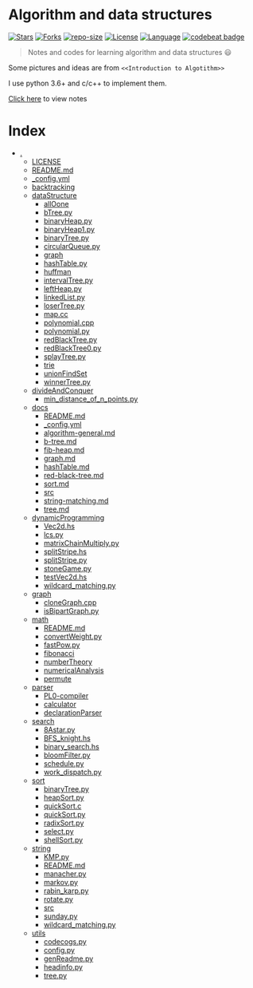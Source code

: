 
# Algorithm and data structures

[![Stars](https://img.shields.io/github/stars/mbinary/algorithm.svg?label=Stars&style=social)](https://github.com/mbinary/algorithm/stargazers)
[![Forks](https://img.shields.io/github/forks/mbinary/algorithm.svg?label=Fork&style=social)](https://github.com/mbinary/algorithm/network/members)
[![repo-size](https://img.shields.io/github/repo-size/mbinary/algorithm.svg)]()
[![License](https://img.shields.io/badge/LICENSE-WTFPL-blue.svg)](LICENSE)
[![Language](https://img.shields.io/badge/language-python3-orange.svg)]()
[![codebeat badge](https://codebeat.co/badges/4ef725b5-405a-4390-a860-a86deefab3f8)](https://codebeat.co/projects/github-com-mbinary-algorithm-master)
<!-- [![Build](https://travis-ci.org/mbinary/PL0-compiler.svg?branch=master)]() -->

>Notes and codes for learning algorithm and data structures :smiley:

Some pictures and ideas are from `<<Introduction to Algotithm>>`

I use python 3.6+ and c/c++ to implement them.

[Click here](https://mbinary.xyz/algorithm/) to view notes
# Index
* [.](.)
    * [LICENSE](./LICENSE)
    * [README.md](./README.md)
    * [_config.yml](./_config.yml)
    * [backtracking](./backtracking)
    * [dataStructure](./dataStructure)
        * [allOone](./dataStructure/allOone)
        * [bTree.py](./dataStructure/bTree.py)
        * [binaryHeap.py](./dataStructure/binaryHeap.py)
        * [binaryHeap1.py](./dataStructure/binaryHeap1.py)
        * [binaryTree.py](./dataStructure/binaryTree.py)
        * [circularQueue.py](./dataStructure/circularQueue.py)
        * [graph](./dataStructure/graph)
        * [hashTable.py](./dataStructure/hashTable.py)
        * [huffman](./dataStructure/huffman)
        * [intervalTree.py](./dataStructure/intervalTree.py)
        * [leftHeap.py](./dataStructure/leftHeap.py)
        * [linkedList.py](./dataStructure/linkedList.py)
        * [loserTree.py](./dataStructure/loserTree.py)
        * [map.cc](./dataStructure/map.cc)
        * [polynomial.cpp](./dataStructure/polynomial.cpp)
        * [polynomial.py](./dataStructure/polynomial.py)
        * [redBlackTree.py](./dataStructure/redBlackTree.py)
        * [redBlackTree0.py](./dataStructure/redBlackTree0.py)
        * [splayTree.py](./dataStructure/splayTree.py)
        * [trie](./dataStructure/trie)
        * [unionFindSet](./dataStructure/unionFindSet)
        * [winnerTree.py](./dataStructure/winnerTree.py)
    * [divideAndConquer](./divideAndConquer)
        * [min_distance_of_n_points.py](./divideAndConquer/min_distance_of_n_points.py)
    * [docs](./docs)
        * [README.md](./docs/README.md)
        * [_config.yml](./docs/_config.yml)
        * [algorithm-general.md](./docs/algorithm-general.md)
        * [b-tree.md](./docs/b-tree.md)
        * [fib-heap.md](./docs/fib-heap.md)
        * [graph.md](./docs/graph.md)
        * [hashTable.md](./docs/hashTable.md)
        * [red-black-tree.md](./docs/red-black-tree.md)
        * [sort.md](./docs/sort.md)
        * [src](./docs/src)
        * [string-matching.md](./docs/string-matching.md)
        * [tree.md](./docs/tree.md)
    * [dynamicProgramming](./dynamicProgramming)
        * [Vec2d.hs](./dynamicProgramming/Vec2d.hs)
        * [lcs.py](./dynamicProgramming/lcs.py)
        * [matrixChainMultiply.py](./dynamicProgramming/matrixChainMultiply.py)
        * [splitStripe.hs](./dynamicProgramming/splitStripe.hs)
        * [splitStripe.py](./dynamicProgramming/splitStripe.py)
        * [stoneGame.py](./dynamicProgramming/stoneGame.py)
        * [testVec2d.hs](./dynamicProgramming/testVec2d.hs)
        * [wildcard_matching.py](./dynamicProgramming/wildcard_matching.py)
    * [graph](./graph)
        * [cloneGraph.cpp](./graph/cloneGraph.cpp)
        * [isBipartGraph.py](./graph/isBipartGraph.py)
    * [math](./math)
        * [README.md](./math/README.md)
        * [convertWeight.py](./math/convertWeight.py)
        * [fastPow.py](./math/fastPow.py)
        * [fibonacci](./math/fibonacci)
        * [numberTheory](./math/numberTheory)
        * [numericalAnalysis](./math/numericalAnalysis)
        * [permute](./math/permute)
    * [parser](./parser)
        * [PL0-compiler](./parser/PL0-compiler)
        * [calculator](./parser/calculator)
        * [declarationParser](./parser/declarationParser)
    * [search](./search)
        * [8Astar.py](./search/8Astar.py)
        * [BFS_knight.hs](./search/BFS_knight.hs)
        * [binary_search.hs](./search/binary_search.hs)
        * [bloomFilter.py](./search/bloomFilter.py)
        * [schedule.py](./search/schedule.py)
        * [work_dispatch.py](./search/work_dispatch.py)
    * [sort](./sort)
        * [binaryTree.py](./sort/binaryTree.py)
        * [heapSort.py](./sort/heapSort.py)
        * [quickSort.c](./sort/quickSort.c)
        * [quickSort.py](./sort/quickSort.py)
        * [radixSort.py](./sort/radixSort.py)
        * [select.py](./sort/select.py)
        * [shellSort.py](./sort/shellSort.py)
    * [string](./string)
        * [KMP.py](./string/KMP.py)
        * [README.md](./string/README.md)
        * [manacher.py](./string/manacher.py)
        * [markov.py](./string/markov.py)
        * [rabin_karp.py](./string/rabin_karp.py)
        * [rotate.py](./string/rotate.py)
        * [src](./string/src)
        * [sunday.py](./string/sunday.py)
        * [wildcard_matching.py](./string/wildcard_matching.py)
    * [utils](./utils)
        * [codecogs.py](./utils/codecogs.py)
        * [config.py](./utils/config.py)
        * [genReadme.py](./utils/genReadme.py)
        * [headinfo.py](./utils/headinfo.py)
        * [tree.py](./utils/tree.py)
